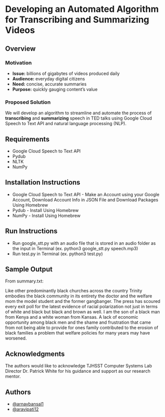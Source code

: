 # Developing an Automated Algorithm for Transcribing and Summarizing Videos


## Overview

### Motivation

* **Issue:** billions of gigabytes of videos produced daily
* **Audience:** everyday digital citizens
* **Need:** concise, accurate summaries
* **Purpose:** quickly gauging content’s value

### Proposed Solution

We will develop an algorithm to streamline and automate the process of **transcribing** and **summarizing** speech in TED talks using Google Cloud Speech to Text API and natural language processing (NLP).

## Requirements

* Google Cloud Speech to Text API
* Pydub
* NLTK
* NumPy

## Installation Instructions

* Google Cloud Speech to Text API - Make an Account using your Google Account, Download Account Info in JSON File and Download Packages Using Homebrew
* Pydub - Install Using Homebrew
* NumPy - Install Using Homebrew

## Run Instructions

* Run google_stt.py with an audio file that is stored in an audio folder as the input in Terminal (ex. python3 google_stt.py speech.mp3)
* Run test.py in Terminal (ex. python3 test.py)

## Sample Output

From summary.txt:

Like other predominantly black churches across the country Trinity embodies
the black community in its entirety the doctor and the welfare mom the model
student and the former gangbanger. The press has scoured every exit poll for
the latest evidence of racial polarization not just in terms of white and
black but black and brown as well. I am the son of a black man from Kenya and
a white woman from Kansas. A lack of economic opportunity among black men and
the shame and frustration that came from not being able to provide for ones
family contributed to the erosion of black families a problem that welfare
policies for many years may have worsened.

## Acknowledgments
The authors would like to acknowledge TJHSST Computer Systems Lab Director Dr. Patrick White for his guidance and support as our research mentor.

## Authors
- [@arnavbansal1](https://github.com/arnavbansal1)
- [@aravipati12](https://github.com/aravipati12)
